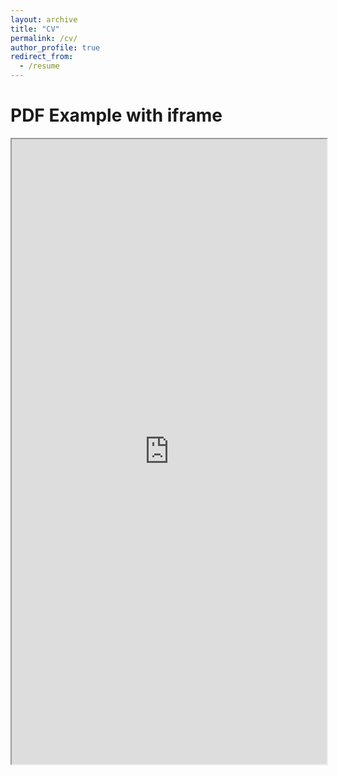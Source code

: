 ```yaml
---
layout: archive
title: "CV"
permalink: /cv/
author_profile: true
redirect_from:
  - /resume
---
```

<!DOCTYPE html>
<html>
  <head>
    <title>CV</title>
  </head>
  <body>
    <h1>PDF Example with iframe</h1>
    <iframe src="https://kathiesun.github.io/files/resume_2019_ksun.pdf" width="100%" height="1000px">
    </iframe>
  </body>
</html>
